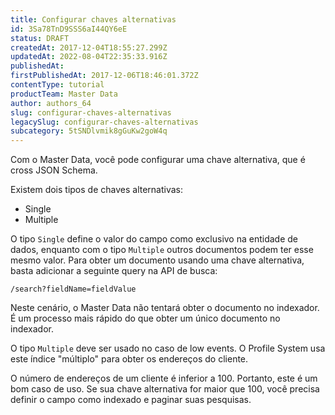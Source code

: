 ```yaml
---
title: Configurar chaves alternativas
id: 3Sa78TnD9SSS6aI44QY6eE
status: DRAFT
createdAt: 2017-12-04T18:55:27.299Z
updatedAt: 2022-08-04T22:35:33.916Z
publishedAt: 
firstPublishedAt: 2017-12-06T18:46:01.372Z
contentType: tutorial
productTeam: Master Data
author: authors_64
slug: configurar-chaves-alternativas
legacySlug: configurar-chaves-alternativas
subcategory: 5tSNDlvmik8gGuKw2goW4q
---
```


Com o Master Data, você pode configurar uma chave alternativa, que é cross JSON Schema.

Existem dois tipos de chaves alternativas:
- Single
- Multiple

O tipo `Single` define o valor do campo como exclusivo na entidade de dados, enquanto com o tipo `Multiple` outros documentos podem ter esse mesmo valor.
Para obter um documento usando uma chave alternativa, basta adicionar a seguinte query na API de busca:

`/search?fieldName=fieldValue`

Neste cenário, o Master Data não tentará obter o documento no indexador. É um processo mais rápido do que obter um único documento no indexador.

O tipo `Multiple` deve ser usado no caso de low events. O Profile System usa este índice "múltiplo" para obter os endereços do cliente.

O número de endereços de um cliente é inferior a 100. Portanto, este é um bom caso de uso. Se sua chave alternativa for maior que 100, você precisa definir o campo como indexado e paginar suas pesquisas.
